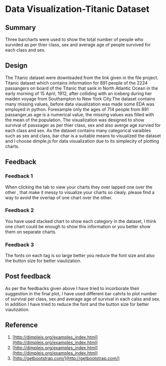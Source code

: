 # Data Visualization-Titanic Dataset

## Summary
Three barcharts were used to show the total number of people who survided as per thier class, sex and average age of people survived for each class and sex. 

## Design
The Titanic dataset were downloaded from the link given in the file project. Titanic dataset which contains information for 891 people of the 2224 passangers on board of the Titanic that sank in North Atlantic Ocean in the early morning of 15 April, 1912, after colliding with an iceberg during her maiden voyage from Southampton to New York City.The dataset contains many missing values, before data viaualization was made some EDA was employed in python. Forexample only the ages of 714 people from 891 passanger,as age is a numerical value, the missing values was filled with the mean of the population. The visualization was designed to show  survival of passsager as per thier class, sex and also averge age survied for each class and sex. As the dataset contains many categorical varaibles such as sex and class, bar char is a suitable means to visualized the dataset and I choose dimple.js for data visualization due to its simplecity of plotting charts.


## Feedback

### Feedback 1
When clicking the tab to view your charts they over lapped one over the other , that make it messy to visualize your charts so clealy. please find a way to avoid the overlap of one chart over the other. 
### Feedback 2

You have used stacked chart to show each category in the dataset, I think one chart could be enough to show this information or you better show them on separate charts. 

### Feedback 3

The fonts on each tag is so large better you reduce the font size and also the button size for better viaulization.


## Post feedback

As per the feedbacks given above I have tried to incorborate their suggestion in the final plot, I have used  different bar cahrts to plot number of survival per class, sex and average age of survival in each calss and sex. In addition I have tried to reduce the font and the button size for better viaulization.   

## Reference
1. [http://dimplejs.org/examples_index.html](http://dimplejs.org/examples_index.html)
2. [http://dimplejs.org/examples_index.html](http://dimplejs.org/examples_index.html)
3. [http://getbootstrap.com/](http://getbootstrap.com/)
